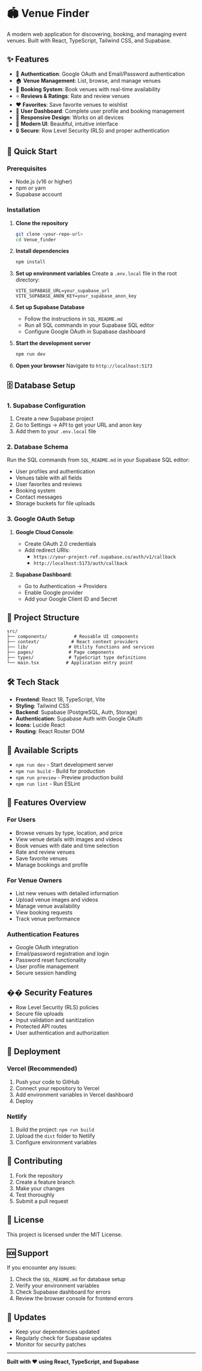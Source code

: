 # 🏟️ Venue Finder

A modern web application for discovering, booking, and managing event venues. Built with React, TypeScript, Tailwind CSS, and Supabase.

## ✨ Features

- 🔐 **Authentication**: Google OAuth and Email/Password authentication
- 🏠 **Venue Management**: List, browse, and manage venues
- 📅 **Booking System**: Book venues with real-time availability
- ⭐ **Reviews & Ratings**: Rate and review venues
- ❤️ **Favorites**: Save favorite venues to wishlist
- 👤 **User Dashboard**: Complete user profile and booking management
- 📱 **Responsive Design**: Works on all devices
- 🎨 **Modern UI**: Beautiful, intuitive interface
- 🔒 **Secure**: Row Level Security (RLS) and proper authentication

## 🚀 Quick Start

### Prerequisites

- Node.js (v16 or higher)
- npm or yarn
- Supabase account

### Installation

1. **Clone the repository**
   ```bash
   git clone <your-repo-url>
   cd Venue_finder
   ```

2. **Install dependencies**
   ```bash
   npm install
   ```

3. **Set up environment variables**
   Create a `.env.local` file in the root directory:
   ```env
   VITE_SUPABASE_URL=your_supabase_url
   VITE_SUPABASE_ANON_KEY=your_supabase_anon_key
   ```

4. **Set up Supabase Database**
   - Follow the instructions in `SQL_README.md`
   - Run all SQL commands in your Supabase SQL editor
   - Configure Google OAuth in Supabase dashboard

5. **Start the development server**
   ```bash
   npm run dev
   ```

6. **Open your browser**
   Navigate to `http://localhost:5173`

## 🗄️ Database Setup

### 1. Supabase Configuration

1. Create a new Supabase project
2. Go to Settings → API to get your URL and anon key
3. Add them to your `.env.local` file

### 2. Database Schema

Run the SQL commands from `SQL_README.md` in your Supabase SQL editor:

- User profiles and authentication
- Venues table with all fields
- User favorites and reviews
- Booking system
- Contact messages
- Storage buckets for file uploads

### 3. Google OAuth Setup

1. **Google Cloud Console**:
   - Create OAuth 2.0 credentials
   - Add redirect URIs:
     - `https://your-project-ref.supabase.co/auth/v1/callback`
     - `http://localhost:5173/auth/callback`

2. **Supabase Dashboard**:
   - Go to Authentication → Providers
   - Enable Google provider
   - Add your Google Client ID and Secret

## 📁 Project Structure

```
src/
├── components/          # Reusable UI components
├── context/            # React context providers
├── lib/               # Utility functions and services
├── pages/             # Page components
├── types/             # TypeScript type definitions
└── main.tsx          # Application entry point
```

## 🛠️ Tech Stack

- **Frontend**: React 18, TypeScript, Vite
- **Styling**: Tailwind CSS
- **Backend**: Supabase (PostgreSQL, Auth, Storage)
- **Authentication**: Supabase Auth with Google OAuth
- **Icons**: Lucide React
- **Routing**: React Router DOM

## 🔧 Available Scripts

- `npm run dev` - Start development server
- `npm run build` - Build for production
- `npm run preview` - Preview production build
- `npm run lint` - Run ESLint

## 📱 Features Overview

### For Users
- Browse venues by type, location, and price
- View venue details with images and videos
- Book venues with date and time selection
- Rate and review venues
- Save favorite venues
- Manage bookings and profile

### For Venue Owners
- List new venues with detailed information
- Upload venue images and videos
- Manage venue availability
- View booking requests
- Track venue performance

### Authentication Features
- Google OAuth integration
- Email/password registration and login
- Password reset functionality
- User profile management
- Secure session handling

## �� Security Features

- Row Level Security (RLS) policies
- Secure file uploads
- Input validation and sanitization
- Protected API routes
- User authentication and authorization

## 🚀 Deployment

### Vercel (Recommended)

1. Push your code to GitHub
2. Connect your repository to Vercel
3. Add environment variables in Vercel dashboard
4. Deploy

### Netlify

1. Build the project: `npm run build`
2. Upload the `dist` folder to Netlify
3. Configure environment variables

## 🤝 Contributing

1. Fork the repository
2. Create a feature branch
3. Make your changes
4. Test thoroughly
5. Submit a pull request

## 📄 License

This project is licensed under the MIT License.

## 🆘 Support

If you encounter any issues:

1. Check the `SQL_README.md` for database setup
2. Verify your environment variables
3. Check Supabase dashboard for errors
4. Review the browser console for frontend errors

## 🔄 Updates

- Keep your dependencies updated
- Regularly check for Supabase updates
- Monitor for security patches

---

**Built with ❤️ using React, TypeScript, and Supabase**
